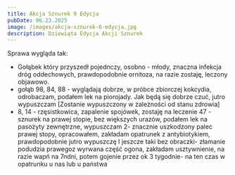 ```yaml
---
title: Akcja Sznurek 9 Edycja
pubDate: 06.23.2025
image: /images/akcja-sznurek-8-edycja.jpg
description: Dziewiąta Edycja Akcji Sznurek
---
```

Sprawa wygląda tak: 

* Gołąbek który przyszedł pojednczy, osobno - młody, znaczna infekcja dróg oddechowych, prawdopodobnie ornitoza, na razie zostaję, leczony objawowo.
* gołąb 98, 84, 88 - wyglądają dobrze, w próbce zbiorczej kokcydia, odrobaczam, podałem lek na piorojady. Jak będą się dobrze czuć, jutro wypuszczam \[Zostanie wypuszczony w zależności od stanu zdrowia]
* 8, 14 - rzęsistkowica, zapalenie spojówek, zostaję na leczenie
  47 - sznurek na prawej stopie, bez większych urazów, podałem lek na pasożyty zewnętrzne, wypuszczam
  2- znacznie uszkodzony palec prawej stopy, opracowałem, zakładam opatrunek z antybiotykiem, prawdopodobnie jutro wypuszczę 
  I jeszcze taki bez obraczki- złamanie podudzia prawegoz wyrwana część ogona, zakładam usztywnienie, na razie wapń na 7ndni, potem gojenie przez ok 3 tygodnie- na ten czas w opatrunku u nas lub u państwa
